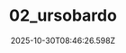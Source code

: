 ---
title: "02_ursobardo"
description: ""
image: "/uploads/photos/1761813986591-02_ursobardo.webp"
display: "/uploads/photos/1761813986591-02_ursobardo-display.webp"
thumbnail: "/uploads/photos/1761813986591-02_ursobardo-thumb.webp"
width: 5285
height: 3523
featured: false
date: 2025-10-30T08:46:26.598Z
order: 0
---